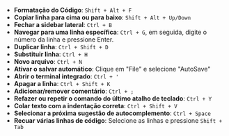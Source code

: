   - **Formatação do Código**: `Shift + Alt + F`
- **Copiar linha para cima ou para baixo**: `Shift + Alt + Up/Down`
- **Fechar a sidebar lateral**: `Ctrl + B`
- **Navegar para uma linha específica**: `Ctrl + G`, em seguida, digite o número da linha e pressione Enter.
- **Duplicar linha**: `Ctrl + Shift + D`
- **Substituir linha**: `Ctrl + H`
- **Novo arquivo**: `Ctrl + N`
- **Ativar o salvar automático**: Clique em "File" e selecione "AutoSave"
- **Abrir o terminal integrado**: `Ctrl + '`
- **Apagar a linha**: `Ctrl + Shift + K`
- **Adicionar/remover comentário**: `Ctrl + ;`
- **Refazer ou repetir o comando do último atalho de teclado**: `Ctrl + Y`
- **Colar texto com a indentação correta**: `Ctrl + Shift + V`
- **Selecionar a próxima sugestão de autocomplemento**: `Ctrl + Space`
- **Recuar várias linhas de código**: Selecione as linhas e pressione `Shift + Tab`

